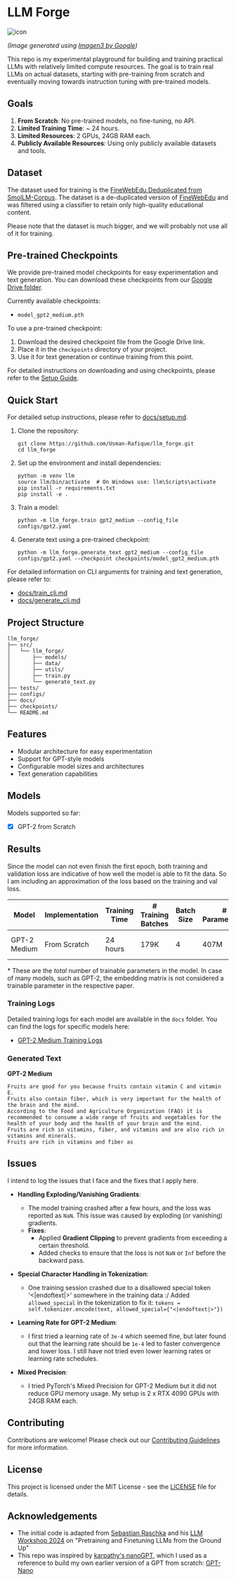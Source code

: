# LLM Forge

![icon](icon.png)

*(Image generated using [Imagen3 by Google](https://deepmind.google/technologies/imagen-3/))*

This repo is my experimental playground for building and training practical LLMs with relatively limited compute resources. The goal is to train real LLMs on actual datasets, starting with pre-training from scratch and eventually moving towards instruction tuning with pre-trained models.

## Goals
1. **From Scratch**: No pre-trained models, no fine-tuning, no API.
2. **Limited Training Time**: ~ 24 hours.
3. **Limited Resources**: 2 GPUs, 24GB RAM each.
4. **Publicly Available Resources**: Using only publicly available datasets and tools.

## Dataset

The dataset used for training is the [FineWebEdu Deduplicated from SmolLM-Corpus](https://huggingface.co/datasets/HuggingFaceTB/smollm-corpus). The dataset is a de-duplicated version of [FineWebEdu](https://huggingface.co/datasets/HuggingFaceFW/fineweb-edu) and was filtered using a classifier to retain only high-quality educational content.

Please note that the dataset is much bigger, and we will probably not use all of it for training.

## Pre-trained Checkpoints

We provide pre-trained model checkpoints for easy experimentation and text generation. You can download these checkpoints from our [Google Drive folder](https://drive.google.com/drive/folders/1qFAAdg4SYwNkT-jHdES46OVJRHpYvry8?usp=sharing).

Currently available checkpoints:
- `model_gpt2_medium.pth`

To use a pre-trained checkpoint:

1. Download the desired checkpoint file from the Google Drive link.
2. Place it in the `checkpoints` directory of your project.
3. Use it for text generation or continue training from this point.

For detailed instructions on downloading and using checkpoints, please refer to the [Setup Guide](docs/setup.md).

## Quick Start

For detailed setup instructions, please refer to [docs/setup.md](docs/setup.md).

1. Clone the repository:
   ```
   git clone https://github.com/Usman-Rafique/llm_forge.git
   cd llm_forge
   ```

2. Set up the environment and install dependencies:
   ```
   python -m venv llm
   source llm/bin/activate  # On Windows use: llm\Scripts\activate
   pip install -r requirements.txt
   pip install -e .
   ```

3. Train a model:
   ```
   python -m llm_forge.train gpt2_medium --config_file configs/gpt2.yaml
   ```

4. Generate text using a pre-trained checkpoint:
   ```
   python -m llm_forge.generate_text gpt2_medium --config_file configs/gpt2.yaml --checkpoint checkpoints/model_gpt2_medium.pth
   ```

For detailed information on CLI arguments for training and text generation, please refer to:
- [docs/train_cli.md](docs/train_cli.md)
- [docs/generate_cli.md](docs/generate_cli.md)

## Project Structure

```
llm_forge/
├── src/
│   └── llm_forge/
│       ├── models/
│       ├── data/
│       ├── utils/
│       ├── train.py
│       └── generate_text.py
├── tests/
├── configs/
├── docs/
├── checkpoints/
└── README.md
```

## Features

- Modular architecture for easy experimentation
- Support for GPT-style models
- Configurable model sizes and architectures
- Text generation capabilities

## Models
Models supported so far:

- [x] GPT-2 from Scratch

## Results

Since the model can not even finish the first epoch, both training and validation loss are indicative of how well the model is able to fit the data. So I am including an approximation of the loss based on the training and val loss.

| Model | Implementation | Training Time | # Training Batches | Batch Size | # Parameters* | Loss | Notes |
| --- | --- | --- | --- | --- | --- | --- | --- |
| GPT-2 Medium | From Scratch | 24 hours | 179K | 4 | 407M | 3.38 | Gradient clipping used |

\* These are the _total_ number of trainable parameters in the model. In case of many models, such as GPT-2, the embedding matrix is not considered a trainable parameter in the respective paper.

### Training Logs

Detailed training logs for each model are available in the `docs` folder. You can find the logs for specific models here:

- [GPT-2 Medium Training Logs](docs/gpt2_logs.md)

### Generated Text

**GPT-2 Medium**
```
Fruits are good for you because fruits contain vitamin C and vitamin E.
Fruits also contain fiber, which is very important for the health of the brain and the mind.
According to the Food and Agriculture Organization (FAO) it is recommended to consume a wide range of fruits and vegetables for the health of your body and the health of your brain and the mind.
Fruits are rich in vitamins, fiber, and vitamins and are also rich in vitamins and minerals.
Fruits are rich in vitamins and fiber as
```

## Issues

I intend to log the issues that I face and the fixes that I apply here.

- **Handling Exploding/Vanishing Gradients**: 
  - The model training crashed after a few hours, and the loss was reported as `NaN`. This issue was caused by exploding (or vanishing) gradients. 
  - **Fixes**:
    - Applied **Gradient Clipping** to prevent gradients from exceeding a certain threshold.
    - Added checks to ensure that the loss is not `NaN` or `Inf` before the backward pass.

- **Special Character Handling in Tokenization**: 
  - One training session crashed due to a disallowed special token '<|endoftext|>' somewhere in the training data :/ Added `allowed_special` in the tokenization to fix it: `tokens = self.tokenizer.encode(text, allowed_special={"<|endoftext|>"})`

- **Learning Rate for GPT-2 Medium**:
  - I first tried a learning rate of `3e-4` which seemed fine, but later found out that the learning rate should be `1e-4` led to faster convergence and lower loss. I still have not tried even lower learning rates or learning rate schedules.

- **Mixed Precision**:
  - I tried PyTorch's Mixed Precision for GPT-2 Medium but it did not reduce GPU memory usage. My setup is 2 x RTX 4090 GPUs with 24GB RAM each.

## Contributing

Contributions are welcome! Please check out our [Contributing Guidelines](docs/CONTRIBUTING.md) for more information.

## License

This project is licensed under the MIT License - see the [LICENSE](LICENSE) file for details.

## Acknowledgements
- The initial code is adapted from [Sebastian Raschka](https://github.com/rasbt) and his [LLM Workshop 2024](https://github.com/rasbt/LLM-workshop-2024?tab=readme-ov-file) on "Pretraining and Finetuning LLMs from the Ground Up"
- This repo was inspired by [karpathy's nanoGPT](https://github.com/karpathy/nanoGPT), which I used as a reference to build my own earlier version of a GPT from scratch: [GPT-Nano](https://github.com/Usman-Rafique/GPT-Nano)
